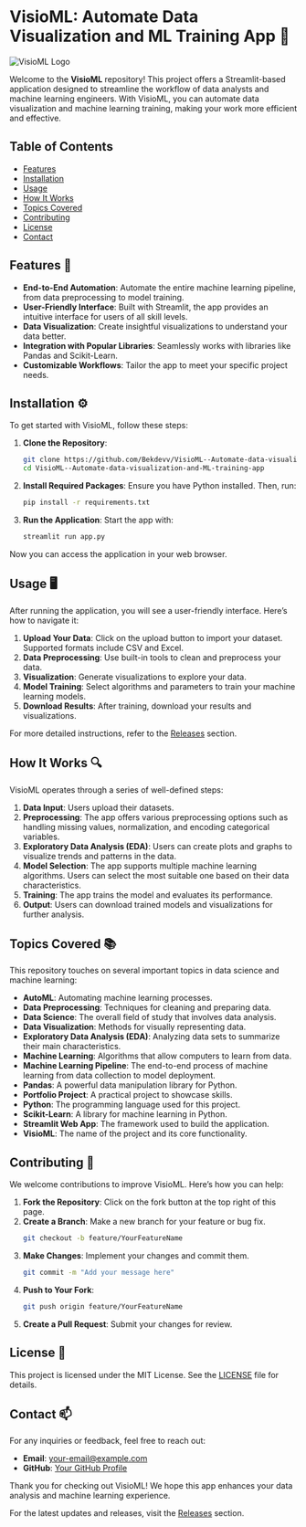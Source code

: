 # VisioML: Automate Data Visualization and ML Training App 🚀

![VisioML Logo](https://via.placeholder.com/150)

Welcome to the **VisioML** repository! This project offers a Streamlit-based application designed to streamline the workflow of data analysts and machine learning engineers. With VisioML, you can automate data visualization and machine learning training, making your work more efficient and effective.

## Table of Contents

- [Features](#features)
- [Installation](#installation)
- [Usage](#usage)
- [How It Works](#how-it-works)
- [Topics Covered](#topics-covered)
- [Contributing](#contributing)
- [License](#license)
- [Contact](#contact)

## Features 🌟

- **End-to-End Automation**: Automate the entire machine learning pipeline, from data preprocessing to model training.
- **User-Friendly Interface**: Built with Streamlit, the app provides an intuitive interface for users of all skill levels.
- **Data Visualization**: Create insightful visualizations to understand your data better.
- **Integration with Popular Libraries**: Seamlessly works with libraries like Pandas and Scikit-Learn.
- **Customizable Workflows**: Tailor the app to meet your specific project needs.

## Installation ⚙️

To get started with VisioML, follow these steps:

1. **Clone the Repository**:
   ```bash
   git clone https://github.com/Bekdevv/VisioML--Automate-data-visualization-and-ML-training-app.git
   cd VisioML--Automate-data-visualization-and-ML-training-app
   ```

2. **Install Required Packages**:
   Ensure you have Python installed. Then, run:
   ```bash
   pip install -r requirements.txt
   ```

3. **Run the Application**:
   Start the app with:
   ```bash
   streamlit run app.py
   ```

Now you can access the application in your web browser.

## Usage 🖥️

After running the application, you will see a user-friendly interface. Here’s how to navigate it:

1. **Upload Your Data**: Click on the upload button to import your dataset. Supported formats include CSV and Excel.
2. **Data Preprocessing**: Use built-in tools to clean and preprocess your data.
3. **Visualization**: Generate visualizations to explore your data.
4. **Model Training**: Select algorithms and parameters to train your machine learning models.
5. **Download Results**: After training, download your results and visualizations.

For more detailed instructions, refer to the [Releases](https://github.com/Bekdevv/VisioML--Automate-data-visualization-and-ML-training-app/releases) section.

## How It Works 🔍

VisioML operates through a series of well-defined steps:

1. **Data Input**: Users upload their datasets.
2. **Preprocessing**: The app offers various preprocessing options such as handling missing values, normalization, and encoding categorical variables.
3. **Exploratory Data Analysis (EDA)**: Users can create plots and graphs to visualize trends and patterns in the data.
4. **Model Selection**: The app supports multiple machine learning algorithms. Users can select the most suitable one based on their data characteristics.
5. **Training**: The app trains the model and evaluates its performance.
6. **Output**: Users can download trained models and visualizations for further analysis.

## Topics Covered 📚

This repository touches on several important topics in data science and machine learning:

- **AutoML**: Automating machine learning processes.
- **Data Preprocessing**: Techniques for cleaning and preparing data.
- **Data Science**: The overall field of study that involves data analysis.
- **Data Visualization**: Methods for visually representing data.
- **Exploratory Data Analysis (EDA)**: Analyzing data sets to summarize their main characteristics.
- **Machine Learning**: Algorithms that allow computers to learn from data.
- **Machine Learning Pipeline**: The end-to-end process of machine learning from data collection to model deployment.
- **Pandas**: A powerful data manipulation library for Python.
- **Portfolio Project**: A practical project to showcase skills.
- **Python**: The programming language used for this project.
- **Scikit-Learn**: A library for machine learning in Python.
- **Streamlit Web App**: The framework used to build the application.
- **VisioML**: The name of the project and its core functionality.

## Contributing 🤝

We welcome contributions to improve VisioML. Here’s how you can help:

1. **Fork the Repository**: Click on the fork button at the top right of this page.
2. **Create a Branch**: Make a new branch for your feature or bug fix.
   ```bash
   git checkout -b feature/YourFeatureName
   ```
3. **Make Changes**: Implement your changes and commit them.
   ```bash
   git commit -m "Add your message here"
   ```
4. **Push to Your Fork**:
   ```bash
   git push origin feature/YourFeatureName
   ```
5. **Create a Pull Request**: Submit your changes for review.

## License 📄

This project is licensed under the MIT License. See the [LICENSE](LICENSE) file for details.

## Contact 📫

For any inquiries or feedback, feel free to reach out:

- **Email**: your-email@example.com
- **GitHub**: [Your GitHub Profile](https://github.com/your-profile)

Thank you for checking out VisioML! We hope this app enhances your data analysis and machine learning experience. 

For the latest updates and releases, visit the [Releases](https://github.com/Bekdevv/VisioML--Automate-data-visualization-and-ML-training-app/releases) section.